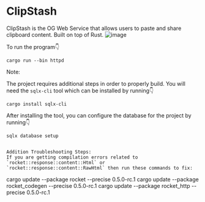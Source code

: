 # ClipStash
ClipStash is the OG Web Service that allows users to paste and share clipboard content. Built on top of Rust.
![image](https://github.com/ishaaqziyan/ClipStash/assets/98882071/17db8e76-8dc3-4f95-8ffc-9f6c8cccf460)

To run the program👇
```
cargo run --bin httpd
```


Note:

The project requires additional steps in order to properly build. You will need the `sqlx-cli` tool which can be installed by running👇

```
cargo install sqlx-cli
```

After installing the tool, you can configure the database for the project by running👇

```
sqlx database setup


Addition Troubleshooting Steps:
If you are getting compilation errors related to `rocket::response::content::Html` or `rocket::response::content::RawHtml` then run these commands to fix:

```
cargo update --package rocket --precise 0.5.0-rc.1
cargo update --package rocket_codegen --precise 0.5.0-rc.1
cargo update --package rocket_http --precise 0.5.0-rc.1
```
